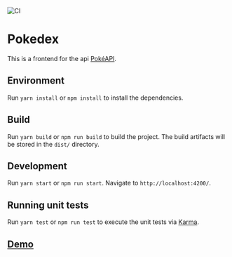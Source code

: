 ![CI](https://github.com/dtodt/ngx-po-kedex/workflows/CI/badge.svg)

# Pokedex

This is a frontend for the api [PokéAPI](https://pokeapi.co/docs/v2.html).

## Environment

Run `yarn install` or `npm install` to install the dependencies.

## Build

Run `yarn build` or `npm run build` to build the project. The build artifacts will be stored in the `dist/` directory.

## Development

Run `yarn start` or `npm run start`. Navigate to `http://localhost:4200/`.

## Running unit tests

Run `yarn test` or `npm run test` to execute the unit tests via [Karma](https://karma-runner.github.io).

## [Demo](https://po-kedex.web.app/)
